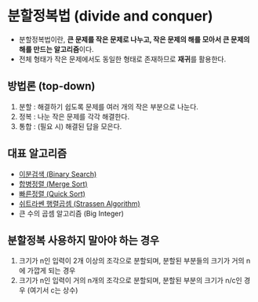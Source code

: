 # 분할정복법 (divide and conquer)
* 분할정복법이란, **큰 문제를 작은 문제로 나누고, 작은 문제의 해를 모아서 큰 문제의 해를 만드는 알고리즘**이다.
* 전체 형태가 작은 문제에서도 동일한 형태로 존재하므로 **재귀**를 활용한다.

## 방법론 (top-down)
1. 분할 : 해결하기 쉽도록 문제를 여러 개의 작은 부분으로 나눈다.
2. 정복 : 나눈 작은 문제를 각각 해결한다.
3. 통합 : (필요 시) 해결된 답을 모은다.

## 대표 알고리즘
* [이분검색 (Binary Search)](https://github.com/2017100898/TIL/blob/main/Algorithm/study/binary_search.md)
* [합병정렬 (Merge Sort)](https://github.com/2017100898/TIL/blob/main/Algorithm/study/implement/merge_sort.ipynb)
* [빠른정렬 (Quick Sort)](https://github.com/2017100898/TIL/blob/main/Algorithm/study/implement/quick_sort.ipynb)
* [쉬트라쎈 행렬곱셈 (Strassen Algorithm)](https://github.com/2017100898/TIL/blob/main/Algorithm/study/implement/strassen_algorithm.ipynb)
* 큰 수의 곱셈 알고리즘 (Big Integer)

## 분할정복 사용하지 말아야 하는 경우
1. 크기가 n인 입력이 2개 이상의 조각으로 분할되며, 분할된 부분들의 크기가 거의 n에 가깝게 되는 경우
2. 크기가 n인 입력이 거의 n개의 조각으로 분할되며, 분할된 부분의 크기가 n/c인 경우 (여기서 c는 상수)